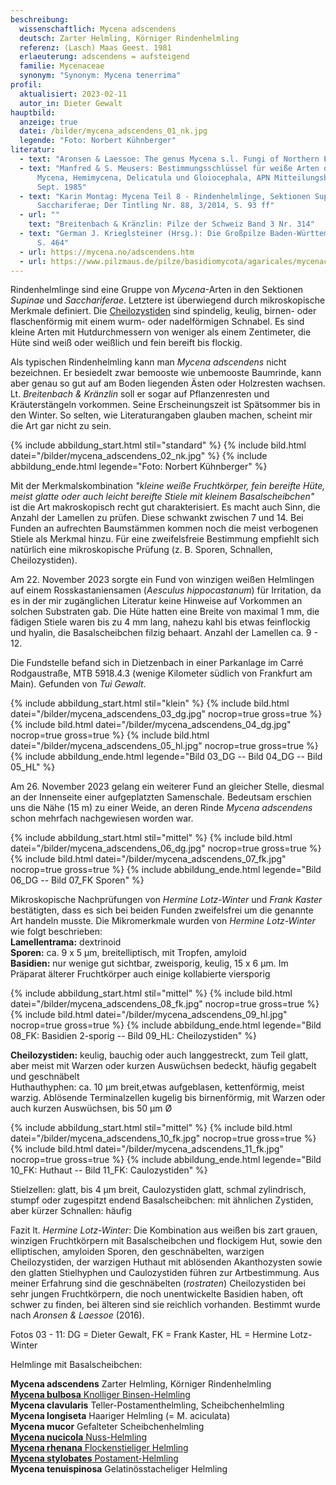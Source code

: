```yaml
---
beschreibung:
  wissenschaftlich: Mycena adscendens
  deutsch: Zarter Helmling, Körniger Rindenhelmling
  referenz: (Lasch) Maas Geest. 1981
  erlaeuterung: adscendens = aufsteigend
  familie: Mycenaceae
  synonym: "Synonym: Mycena tenerrima"
profil:
  aktualisiert: 2023-02-11
  autor_in: Dieter Gewalt
hauptbild:
  anzeige: true
  datei: /bilder/mycena_adscendens_01_nk.jpg
  legende: "Foto: Norbert Kühnberger"
literatur:
  - text: "Aronsen & Laessoe: The genus Mycena s.l. Fungi of Northern Europe Vol. 5"
  - text: "Manfred & S. Meusers: Bestimmungsschlüssel für weiße Arten der Gattungen
      Mycena, Hemimycena, Delicatula und Gloiocephala, APN Mitteilungsblatt 2a
      Sept. 1985"
  - text: "Karin Montag: Mycena Teil 8 - Rindenhelmlinge, Sektionen Supinae und
      Sacchariferae; Der Tintling Nr. 88, 3/2014, S. 93 ff"
  - url: ""
    text: "Breitenbach & Kränzlin: Pilze der Schweiz Band 3 Nr. 314"
  - text: "German J. Krieglsteiner (Hrsg.): Die Großpilze Baden-Württembergs Band 3,
      S. 464"
  - url: https://mycena.no/adscendens.htm
  - url: https://www.pilzmaus.de/pilze/basidiomycota/agaricales/mycenaceae/mycena/m_adscendens/m_adscendens.htm
---
```

Rindenhelmlinge sind eine Gruppe von *Mycena*-Arten in den Sektionen *Supinae* und *Sacchariferae*. Letztere ist überwiegend durch mikroskopische Merkmale definiert. Die [Cheilozystiden](<Cheilozystiden "Glossar">) sind spindelig, keulig, birnen- oder flaschenförmig mit einem wurm- oder nadelförmigen Schnabel. Es sind kleine Arten mit Hutdurchmessern von weniger als einem Zentimeter, die Hüte sind weiß oder weißlich und fein bereift bis flockig.

Als typischen Rindenhelmling kann man *Mycena adscendens* nicht bezeichnen. Er besiedelt zwar bemooste wie unbemooste Baumrinde, kann aber genau so gut auf am Boden liegenden Ästen oder Holzresten wachsen. Lt. *Breitenbach & Kränzlin* soll er sogar auf Pflanzenresten und Kräuterstängeln vorkommen. Seine Erscheinungszeit ist Spätsommer bis in den Winter. So selten, wie Literaturangaben glauben machen, scheint mir die Art gar nicht zu sein.

{% include abbildung_start.html stil="standard" %}
{% include bild.html datei="/bilder/mycena_adscendens_02_nk.jpg" %}
{% include abbildung_ende.html legende="Foto: Norbert Kühnberger" %}

Mit der Merkmalskombination *"kleine weiße Fruchtkörper, fein bereifte Hüte, meist glatte oder auch leicht bereifte Stiele mit kleinem Basalscheibchen"* ist die Art makroskopisch recht gut charakterisiert. Es macht auch Sinn, die Anzahl der Lamellen zu prüfen. Diese schwankt zwischen 7 und 14. Bei Funden an aufrechten Baumstämmen kommen noch die meist verbogenen Stiele als Merkmal hinzu. Für eine zweifelsfreie Bestimmung empfiehlt sich natürlich eine mikroskopische Prüfung (z. B. Sporen, Schnallen, Cheilozystiden).

Am 22. November 2023 sorgte ein Fund von winzigen weißen Helmlingen auf einem Rosskastaniensamen (*Aesculus hippocastanum*) für Irritation, da es in der mir zugänglichen Literatur keine Hinweise auf Vorkommen an solchen Substraten gab. Die Hüte hatten eine Breite von maximal 1 mm, die fädigen Stiele waren bis zu 4 mm lang, nahezu kahl bis etwas feinflockig und hyalin, die Basalscheibchen filzig behaart. Anzahl der Lamellen ca. 9 - 12.

Die Fundstelle befand sich in Dietzenbach in einer Parkanlage im Carré Rodgaustraße, MTB 5918.4.3 (wenige Kilometer südlich von Frankfurt am Main). Gefunden von *Tui Gewalt*.

{% include abbildung_start.html stil="klein" %}
{% include bild.html datei="/bilder/mycena_adscendens_03_dg.jpg" nocrop=true gross=true %}
{% include bild.html datei="/bilder/mycena_adscendens_04_dg.jpg" nocrop=true gross=true %}
{% include bild.html datei="/bilder/mycena_adscendens_05_hl.jpg" nocrop=true gross=true %}
{% include abbildung_ende.html legende="Bild 03_DG -- Bild 04_DG -- Bild 05_HL" %}

Am 26. November 2023 gelang ein weiterer Fund an gleicher Stelle, diesmal an der Innenseite einer aufgeplatzten Samenschale. Bedeutsam erschien uns die Nähe (15 m) zu einer Weide, an deren Rinde *Mycena adscendens* schon mehrfach nachgewiesen worden war.

{% include abbildung_start.html stil="mittel" %}
{% include bild.html datei="/bilder/mycena_adscendens_06_dg.jpg" nocrop=true gross=true %}
{% include bild.html datei="/bilder/mycena_adscendens_07_fk.jpg" nocrop=true gross=true %}
{% include abbildung_ende.html legende="Bild 06_DG -- Bild 07_FK Sporen" %}

Mikroskopische Nachprüfungen von *Hermine Lotz-Winter* und *Frank Kaster* bestätigten, dass es sich bei beiden Funden zweifelsfrei um die genannte Art handeln musste. Die Mikromerkmale wurden von *Hermine Lotz-Winter* wie folgt beschrieben:\
**Lamellentrama:** dextrinoid\
**Sporen:** ca. 9 x 5 µm, breitelliptisch, mit Tropfen, amyloid\
**Basidien:** nur wenige gut sichtbar, zweisporig, keulig, 15 x 6 µm. Im Präparat älterer Fruchtkörper auch einige kollabierte viersporig

{% include abbildung_start.html stil="mittel" %}
{% include bild.html datei="/bilder/mycena_adscendens_08_fk.jpg" nocrop=true gross=true %}
{% include bild.html datei="/bilder/mycena_adscendens_09_hl.jpg" nocrop=true gross=true %}
{% include abbildung_ende.html legende="Bild 08_FK: Basidien 2-sporig -- Bild 09_HL: Cheilozystiden" %}

**Cheilozystiden:** keulig, bauchig oder auch langgestreckt, zum Teil glatt, aber meist mit Warzen oder kurzen Auswüchsen bedeckt, häufig gegabelt und geschnäbelt\
Huthauthyphen: ca. 10 µm breit,etwas aufgeblasen, kettenförmig, meist warzig. Ablösende Terminalzellen kugelig bis birnenförmig, mit Warzen oder auch kurzen Auswüchsen, bis 50 µm Ø

{% include abbildung_start.html stil="mittel" %}
{% include bild.html datei="/bilder/mycena_adscendens_10_fk.jpg" nocrop=true gross=true %}
{% include bild.html datei="/bilder/mycena_adscendens_11_fk.jpg" nocrop=true gross=true %}
{% include abbildung_ende.html legende="Bild 10_FK: Huthaut -- Bild 11_FK: Caulozystiden" %}

Stielzellen: glatt, bis 4 µm breit, Caulozystiden glatt, schmal zylindrisch, stumpf oder zugespitzt endend
Basalscheibchen: mit ähnlichen Zystiden, aber kürzer
Schnallen: häufig

Fazit lt. *Hermine Lotz-Winter*: Die Kombination aus weißen bis zart grauen, winzigen Fruchtkörpern mit Basalscheibchen und flockigem Hut, sowie den elliptischen, amyloiden Sporen, den geschnäbelten, warzigen Cheilozystiden, der warzigen Huthaut mit ablösenden Akanthozysten sowie den glatten Stielhyphen und Caulozystiden führen zur Artbestimmung. Aus meiner Erfahrung sind die geschnäbelten (*rostraten*) Cheilozystiden bei sehr jungen Fruchtkörpern, die noch unentwickelte Basidien haben, oft schwer zu finden, bei älteren sind sie reichlich vorhanden. Bestimmt wurde nach *Aronsen & Laessoe* (2016).

Fotos 03 - 11: DG = Dieter Gewalt, FK = Frank Kaster, HL = Hermine Lotz-Winter

Helmlinge mit Basalscheibchen:

**Mycena adscendens** Zarter Helmling, Körniger Rindenhelmling\
[**Mycena bulbosa** Knolliger Binsen-Helmling](/pilze/mycena-bulbosa-knolliger-binsen-helmling)\
**Mycena clavularis** Teller-Postamenthelmling, Scheibchenhelmling\
**Mycena longiseta** Haariger Helmling (= M. aciculata)\
**Mycena mucor** Gefalteter Scheibchenhelmling\
[**Mycena nucicola** Nuss-Helmling](/pilze/mycena-nucicola-nuss-helmling)\
[**Mycena rhenana** Flockenstieliger Helmling](/pilze/mycena-rhenana-flockenstieliger-helmling)\
[**Mycena stylobates** Postament-Helmling](/pilze/mycena-stylobates-postament-helmling)\
**Mycena tenuispinosa** Gelatinösstacheliger Helmling